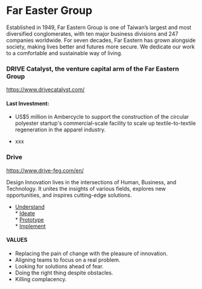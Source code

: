 # Far Easter Group

Established in 1949, Far Eastern Group is one of Taiwan’s largest and most diversified conglomerates, with ten major business divisions and 247 companies worldwide. For seven decades, Far Eastern has grown alongside society, making lives better and futures more secure. We dedicate our work to a comfortable and sustainable way of living.

### DRIVE Catalyst, the venture capital arm of the Far Eastern Group
https://www.drivecatalyst.com/

#### Last Investment:

- US$5 million in Ambercycle to support the construction of the circular polyester startup's commercial-scale facility to scale up textile-to-textile regeneration in the apparel industry.

- xxx 


### Drive 
https://www.drive-feg.com/en/

Design Innovation lives in the intersections of Human, Business, and Technology. It unites the insights of various fields, explores new opportunities, and inspires cutting-edge solutions.

* [Understand](https://www.youtube.com/watch?v=EOZHcaz3Mbg)
<br>* [Ideate](https://www.youtube.com/watch?v=2jA9WMPSpFo)
<br>* [Prototype](https://www.youtube.com/watch?v=l__uz1B2Pl8)
<br>* [Implement](https://www.youtube.com/watch?v=9Sl-QPFVZ00)

#### VALUES

* Replacing the pain of change with the pleasure of innovation.
* Aligning teams to focus on a real problem.
* Looking for solutions ahead of fear.
* Doing the right thing despite obstacles.
* Killing complacency.

